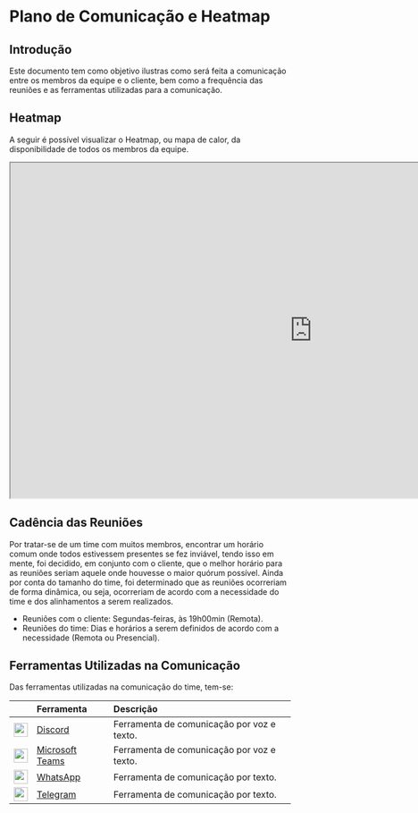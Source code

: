 # Plano de Comunicação e Heatmap

## Introdução

Este documento tem como objetivo ilustras como será feita a comunicação entre os membros da equipe e o cliente, bem como a frequência das reuniões e as ferramentas utilizadas para a comunicação.

## Heatmap

A seguir é possível visualizar o Heatmap, ou mapa de calor, da disponibilidade de todos os membros da equipe.

<iframe width="1080" height="600" src="https://docs.google.com/spreadsheets/d/e/2PACX-1vSJ4TE5jOxurwW2HuXcL8sE2Zx1OrRVjqKYkqpBKkzZIrSX5T6NfRXWw0EnfSMrmQ/pubhtml?widget=true&amp;headers=false"></iframe>

## Cadência das Reuniões

Por tratar-se de um time com muitos membros, encontrar um horário comum onde todos estivessem presentes se fez inviável, tendo isso em mente, foi decidido, em conjunto com o cliente, que o melhor horário para as reuniões seriam aquele onde houvesse o maior quórum possível. Ainda por conta do tamanho do time, foi determinado que as reuniões ocorreriam de forma dinâmica, ou seja, ocorreriam de acordo com a necessidade do time e dos alinhamentos a serem realizados.

- Reuniões com o cliente: Segundas-feiras, às 19h00min (Remota).
- Reuniões do time: Dias e horários a serem definidos de acordo com a necessidade (Remota ou Presencial).

## Ferramentas Utilizadas na Comunicação

Das ferramentas utilizadas na comunicação do time, tem-se:

|                                                                                                                                                         | Ferramenta                                                                             | Descrição                                  |
| :-----------------------------------------------------------------------------------------------------------------------------------------------------: | :------------------------------------------------------------------------------------- | :----------------------------------------- |
| <img src="https://assets-global.website-files.com/6257adef93867e50d84d30e2/636e0a6a49cf127bf92de1e2_icon_clyde_blurple_RGB.png" width=25px height=25px> | [Discord](https://discord.com/)                                                        | Ferramenta de comunicação por voz e texto. |
| <img src="https://upload.wikimedia.org/wikipedia/commons/c/c9/Microsoft_Office_Teams_%282018%E2%80%93present%29.svg" width=25px height=25px>            | [Microsoft Teams](https://www.microsoft.com/pt-br/microsoft-teams/group-chat-software) | Ferramenta de comunicação por voz e texto. |
| <img src="https://upload.wikimedia.org/wikipedia/commons/6/6b/WhatsApp.svg" width=25px height=25px>                                                     | [WhatsApp](https://www.whatsapp.com/)                                                  | Ferramenta de comunicação por texto.       |
| <img src="https://upload.wikimedia.org/wikipedia/commons/8/82/Telegram_logo.svg" width=25px height=25px>                                                | [Telegram](https://telegram.org/)                                                      | Ferramenta de comunicação por texto.       |
